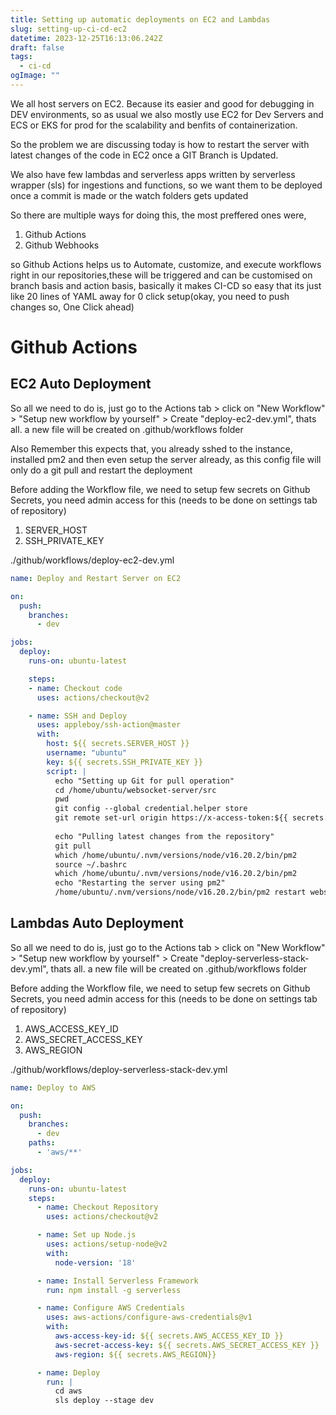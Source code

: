 ```yaml
---
title: Setting up automatic deployments on EC2 and Lambdas
slug: setting-up-ci-cd-ec2
datetime: 2023-12-25T16:13:06.242Z
draft: false
tags:
  - ci-cd
ogImage: ""
---
```


We all host servers on EC2. Because its easier and good for debugging in DEV environments, so as usual we also mostly use EC2 for Dev Servers and ECS or EKS for prod for the scalability and benfits of containerization.

So the problem we are discussing today is how to restart the server with latest changes of the code in EC2 once a GIT Branch is Updated.

We also have few lambdas and serverless apps written by serverless wrapper (sls) for ingestions and functions, so we want them to be deployed once a commit is made or the watch folders gets updated


So there are multiple ways for doing this,
the most preffered ones were,
1. Github Actions
2. Github Webhooks

so Github Actions helps us to Automate, customize, and execute workflows right in our repositories,these will be triggered and can be customised on branch basis and action basis, basically it makes CI-CD so easy that its just like 20 lines of YAML away for 0 click setup(okay, you need to push changes so, One Click ahead)


# Github Actions

## EC2 Auto Deployment
So all we need to do is, just go to the Actions tab > click on "New Workflow" > "Setup new workflow by yourself" > Create "deploy-ec2-dev.yml", thats all. a new file will be created on .github/workflows folder

Also Remember this expects that, you already sshed to the instance, installed pm2 and then even setup the server already, as this config file will only do a git pull and restart the deployment

Before adding the Workflow file, we need to setup few secrets on Github Secrets, you need admin access for this (needs to be done on settings tab of repository)
   1. SERVER_HOST
   2. SSH_PRIVATE_KEY


./github/workflows/deploy-ec2-dev.yml
```yaml
name: Deploy and Restart Server on EC2

on:
  push:
    branches:
      - dev

jobs:
  deploy:
    runs-on: ubuntu-latest

    steps:
    - name: Checkout code
      uses: actions/checkout@v2

    - name: SSH and Deploy
      uses: appleboy/ssh-action@master
      with:
        host: ${{ secrets.SERVER_HOST }}
        username: "ubuntu"
        key: ${{ secrets.SSH_PRIVATE_KEY }}
        script: |
          echo "Setting up Git for pull operation"
          cd /home/ubuntu/websocket-server/src
          pwd
          git config --global credential.helper store
          git remote set-url origin https://x-access-token:${{ secrets.GITHUB_TOKEN }}@github.com/LayerE/websocket-server.git
          
          echo "Pulling latest changes from the repository"
          git pull
          which /home/ubuntu/.nvm/versions/node/v16.20.2/bin/pm2
          source ~/.bashrc
          which /home/ubuntu/.nvm/versions/node/v16.20.2/bin/pm2
          echo "Restarting the server using pm2"
          /home/ubuntu/.nvm/versions/node/v16.20.2/bin/pm2 restart websocket-server


```

## Lambdas Auto Deployment
So all we need to do is, just go to the Actions tab > click on "New Workflow" > "Setup new workflow by yourself" > Create "deploy-serverless-stack-dev.yml", thats all. a new file will be created on .github/workflows folder


Before adding the Workflow file, we need to setup few secrets on Github Secrets, you need admin access for this (needs to be done on settings tab of repository)
   1. AWS_ACCESS_KEY_ID
   2. AWS_SECRET_ACCESS_KEY
   3. AWS_REGION

./github/workflows/deploy-serverless-stack-dev.yml
```yaml
name: Deploy to AWS

on:
  push:
    branches:
      - dev
    paths:
      - 'aws/**'

jobs:
  deploy:
    runs-on: ubuntu-latest
    steps:
      - name: Checkout Repository
        uses: actions/checkout@v2

      - name: Set up Node.js
        uses: actions/setup-node@v2
        with:
          node-version: '18'

      - name: Install Serverless Framework
        run: npm install -g serverless

      - name: Configure AWS Credentials
        uses: aws-actions/configure-aws-credentials@v1
        with:
          aws-access-key-id: ${{ secrets.AWS_ACCESS_KEY_ID }}
          aws-secret-access-key: ${{ secrets.AWS_SECRET_ACCESS_KEY }}
          aws-region: ${{ secrets.AWS_REGION}}

      - name: Deploy
        run: |
          cd aws
          sls deploy --stage dev
```